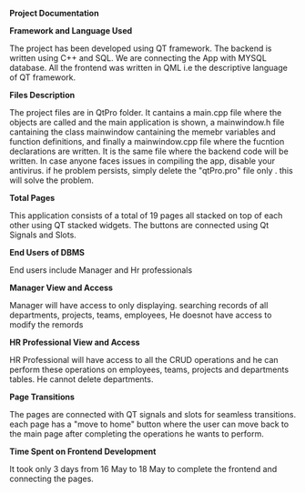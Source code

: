 **Project Documentation**

**Framework and Language Used**

The project has been developed using QT framework. The backend is written using C++ and SQL. We are connecting the App with MYSQL database. All the frontend was written in QML i.e the descriptive language of QT framework. 

**Files Description**

The project files are in QtPro folder. It cantains a main.cpp file where the objects are called and the main application is shown, a mainwindow.h file cantaining the class mainwindow cantaining the memebr variables and function definitions, and finally a mainwindow.cpp file where the fucntion declarations are written. It is the same file where the backend code will be written. In case anyone faces issues in compiling the app, disable your antivirus. if he problem persists, simply delete the "qtPro.pro" file only . this will solve the problem. 

**Total Pages**

This application consists of a total of 19 pages all stacked on top of each other using QT stacked widgets. The buttons are connected using Qt Signals and Slots.

**End Users of DBMS**

End users include Manager and Hr professionals

**Manager View and Access**

Manager will have access to only displaying. searching records of all departments, projects, teams, employees, He doesnot have access to modify the remords

**HR Professional View and Access**

HR Professional will have access to all the CRUD operations and he can perform these operations on employees, teams, projects and departments tables.
He cannot delete departments.

**Page Transitions**

The pages are connected with QT signals and slots for seamless transitions. each page has a "move to home" button where the user can move back to the main page after completing the operations he wants to perform.

**Time Spent on Frontend Development**

It took only 3 days from 16 May to 18 May to complete the frontend and connecting the pages. 
